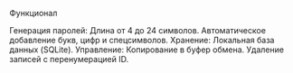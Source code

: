 Функционал

Генерация паролей:
 Длина от 4 до 24 символов.
 Автоматическое добавление букв, цифр и спецсимволов.
 Хранение:
 Локальная база данных (SQLite).
 Управление:
 Копирование в буфер обмена.
 Удаление записей с перенумерацией ID.

